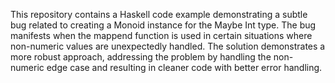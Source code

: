 This repository contains a Haskell code example demonstrating a subtle bug related to creating a Monoid instance for the Maybe Int type. The bug manifests when the mappend function is used in certain situations where non-numeric values are unexpectedly handled.  The solution demonstrates a more robust approach, addressing the problem by handling the non-numeric edge case and resulting in cleaner code with better error handling.